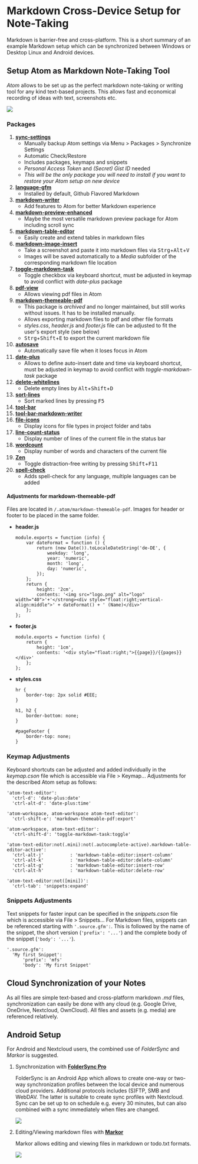 # Markdown Cross-Device Setup for Note-Taking

Markdown is barrier-free and cross-platform. This is a short summary of an example Markdown setup which can be synchronized between Windows or Desktop Linux and Android devices.

## Setup Atom as Markdown Note-Taking Tool

*Atom* allows to be set up as the perfect markdown note-taking or writing tool for any kind text-based projects. This allows fast and economical recording of ideas with text, screenshots etc.

![](Media/Atom_Markdown.png)

### Packages

1. **[sync-settings](https://atom.io/packages/sync-settings)**
   - Manually backup Atom settings via Menu > Packages > Synchronize Settings
   - Automatic Check/Restore
   - Includes packages, keymaps and snippets
   - *Personal Access Token* and *(Secret) Gist ID* needed
   - *This will be the only package you will need to install if you want to restore your Atom setup on new device*
2. **[language-gfm](https://atom.io/packages/language-gfm)**
	 - Installed by default, Github Flavored Markdown
3. **[markdown-writer](https://atom.io/packages/markdown-writer)**
   - Add features to Atom for better Markdown experience
4. **[markdown-preview-enhanced](https://atom.io/packages/markdown-preview-enhanced)**
   - Maybe the most versatile markdown preview package for Atom including scroll sync
5. **[markdown-table-editor](https://atom.io/packages/markdown-table-editor)**
   - Easily create and extend tables in markdown files
6. **[markdown-image-insert](https://atom.io/packages/markdown-image-insert)**
   - Take a screenshot and paste it into markdown files via <kbd>Strg</kbd>+<kbd>Alt</kbd>+<kbd>V</kbd>
   - Images will be saved automatically to a *Media* subfolder of the corresponding markdown file location
7. **[toggle-markdown-task](https://atom.io/packages/toggle-markdown-task)**
   - Toggle checkbox via keyboard shortcut, must be adjusted in keymap to avoid conflict with *date-plus* package
8. **[pdf-view](https://atom.io/packages/pdf-view)**
   - Allows viewing pdf files in Atom
9. **[markdown-themeable-pdf](https://github.com/cakebake/markdown-themeable-pdf)**
   - This package is *archived* and no longer maintained, but still works without issues. It has to be installed manually.
   - Allows exporting markdown files to pdf and other file formats
   - *styles.css*, *header.js* and *footer.js* file can be adjusted to fit the user's export style (see below)
   - <kbd>Strg</kbd>+<kbd>Shift</kbd>+<kbd>E</kbd> to export the current markdown file
10. **[autosave](https://atom.io/packages/autosave)**
    - Automatically save file when it loses focus in Atom
11. **[date-plus](https://atom.io/packages/date-plus)**
    - Allows to define auto-insert date and time via keyboard shortcut, must be adjusted in keymap to avoid conflict with *toggle-markdown-task* package
12. **[delete-whitelines](https://atom.io/packages/Delete-Whitelines)**
    - Delete empty lines by <kbd>Alt</kbd>+<kbd>Shift</kbd>+<kbd>D</kbd>
13. **[sort-lines](https://atom.io/packages/sort-lines)**
    - Sort marked lines by pressing <kbd>F5</kbd>
14. **[tool-bar](https://atom.io/packages/tool-bar)**
15. **[tool-bar-markdown-writer](https://atom.io/packages/tool-bar-markdown-writer)**
16. **[file-icons](https://atom.io/packages/file-icons)**
    - Display icons for file types in project folder and tabs
17. **[line-count-status](https://atom.io/packages/line-count-status)**
	  - Display number of lines of the current file in the status bar
18. **[wordcount](https://atom.io/packages/wordcount)**
    - Display number of words and characters of the current file
19. **[Zen](https://atom.io/packages/wordcount)**
    - Toggle distraction-free writing by pressing <kbd>Shift</kbd>+<kbd>F11</kbd>
20. **[spell-check](https://atom.io/packages/spell-check)**
    - Adds spell-check for any language, multiple languages can be added

#### Adjustments for markdown-themeable-pdf

Files are located in `/.atom/markdown-themeable-pdf`. Images for header or footer to be placed in the same folder.

- **header.js**
	```
	module.exports = function (info) {
	    var dateFormat = function () {
	        return (new Date()).toLocaleDateString('de-DE', {
	            weekday: 'long',
	            year: 'numeric',
	            month: 'long',
	            day: 'numeric',
	        });
	    };
	  	return {
	        height: '2cm',
	        contents: '<img src="logo.png" alt="logo" width="40">'+'</strong><div style="float:right;vertical-align:middle">' + dateFormat() + ' (Name)</div>'
	    };
	};
	```
- **footer.js**
	```
	module.exports = function (info) {
	    return {
	        height: '1cm',
	        contents: '<div style="float:right;">{{page}}/{{pages}}</div>'
	    };
	};
	```
- **styles.css**
	```
	hr {
	    border-top: 2px solid #EEE;
	}

	h1, h2 {
	    border-bottom: none;
	}

	#pageFooter {
	    border-top: none;
	}
	```

### Keymap Adjustments
Keyboard shortcuts can be adjusted and added individually in the *keymap.cson* file which is accessible via File > Keymap...
Adjustments for the described Atom setup as follows:
```
'atom-text-editor':
  'ctrl-d': 'date-plus:date'
  'ctrl-alt-d': 'date-plus:time'

'atom-workspace, atom-workspace atom-text-editor':
  'ctrl-shift-e': 'markdown-themeable-pdf:export'

'atom-workspace, atom-text-editor':
  'ctrl-shift-d': 'toggle-markdown-task:toggle'

'atom-text-editor:not(.mini):not(.autocomplete-active).markdown-table-editor-active':
  'ctrl-alt-j'          : 'markdown-table-editor:insert-column'
  'ctrl-alt-k'          : 'markdown-table-editor:delete-column'
  'ctrl-alt-g'          : 'markdown-table-editor:insert-row'
  'ctrl-alt-h'          : 'markdown-table-editor:delete-row'

'atom-text-editor:not([mini])':
  'ctrl-tab': 'snippets:expand'
```

### Snippets Adjustments

Text snippets for faster input can be specified in the *snippets.cson* file which is accessible via File > Snippets...
For Markdown files, snippets can be referenced starting with `'.source.gfm':`. This is followed by the name of the snippet, the short version (`'prefix': '...'`) and the complete body of the snippet (`'body': '...'`).

```
'.source.gfm':
  'My first Snippet':
      'prefix': 'mfs'
      'body': 'My first Snippet'
```

## Cloud Synchronization of your Notes

As all files are simple text-based and cross-platform markdown *.md* files, synchronization can easily be done with any cloud (e.g. Google Drive, OneDrive, Nextcloud, OwnCloud). All files and assets (e.g. media) are referenced relatively.

## Android Setup

For Android and Nextcloud users, the combined use of *FolderSync* and *Markor* is suggested.
1. Synchronization with **[FolderSync Pro](https://play.google.com/store/apps/details?id=dk.tacit.android.foldersync.full&hl)**

	FolderSync is an Android App which allows to create one-way or two-way synchronization profiles between the local device and numerous cloud providers. Additional protocols includes (S)FTP, SMB and WebDAV. The latter is suitable to create sync profiles with Nextcloud. Sync can be set up to on schedule e.g. every 30 minutes, but can also combined with a sync immediately when files are changed.

	![](Media/FolderSync.jpg)

2. Editing/Viewing markdown files with **[Markor](https://play.google.com/store/apps/details?id=net.gsantner.markor)**

	Markor allows editing and viewing files in markdown or todo.txt formats.

	![](Media/Markor_Plaintext.jpg)
